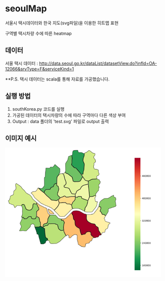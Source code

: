 # seoulMap

서울시 택시데이터와 한국 지도(svg파일)을 이용한 히트맵 표현

구역별 택시차량 수에 따른 heatmap

데이터
----------------------
서울 택시 데이터 : http://data.seoul.go.kr/dataList/datasetView.do?infId=OA-12066&srvType=F&serviceKind=1

**P.S. 택시 데이터는 scala를 통해 자료를 가공했습니다.

실행 방법
---------------------
1. southKorea.py 코드를 실행 
2. 가공된 데이터의 택시차량의 수에 따라 구역마다 다른 색상 부여
3. Output : data 폴더의 'test.svg' 파일로 output 출력

이미지 예시
---------------------

![mapImage](./data/image/result.PNG)


